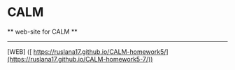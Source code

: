 # CALM
** web-site for CALM **

---
[WEB] ([ https://ruslana17.github.io/CALM-homework5/](https://ruslana17.github.io/CALM-homework5-7/))
